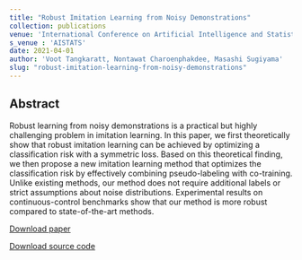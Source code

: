 ```yaml
---
title: "Robust Imitation Learning from Noisy Demonstrations"
collection: publications
venue: 'International Conference on Artificial Intelligence and Statistics'
s_venue : 'AISTATS'
date: 2021-04-01
author: 'Voot Tangkaratt, Nontawat Charoenphakdee, Masashi Sugiyama'
slug: "robust-imitation-learning-from-noisy-demonstrations"
---
```


<div>
<h2>Abstract</h2>
<p>
Robust learning from noisy demonstrations is a practical but highly challenging problem in imitation learning. In this paper, we first theoretically show that robust imitation learning can be achieved by optimizing a classification risk with a symmetric loss. Based on this theoretical finding, we then propose a new imitation learning method that optimizes the classification risk by effectively combining pseudo-labeling with co-training. Unlike existing methods, our method does not require additional labels or strict assumptions about noise distributions. Experimental results on continuous-control benchmarks show that our method is more robust compared to state-of-the-art methods.
</p>
</div>

[Download paper](https://arxiv.org/abs/2010.10181)

[Download source code](https://github.com/voot-t/ril_co)

